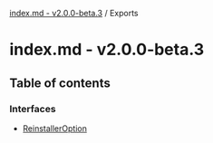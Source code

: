 [index.md - v2.0.0-beta.3](README.md) / Exports

# index.md - v2.0.0-beta.3

## Table of contents

### Interfaces

- [ReinstallerOption](interfaces/ReinstallerOption.md)
